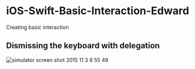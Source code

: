 # iOS-Swift-Basic-Interaction-Edward
Creating basic interaction

## Dismissing the keyboard with delegation
![simulator screen shot 2015 11 3 8 55 49](https://cloud.githubusercontent.com/assets/14995539/10908518/59a473c6-826d-11e5-87e5-a12447352e23.png)
